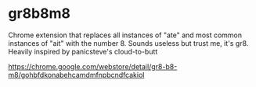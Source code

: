 # gr8b8m8
Chrome extension that replaces all instances of "ate" and most common instances of "ait" with the number 8. Sounds useless but trust me, it's gr8. Heavily inspired by panicsteve's cloud-to-butt

https://chrome.google.com/webstore/detail/gr8-b8-m8/gohbfdkonabehcamdmfnpbcndfcakiol
